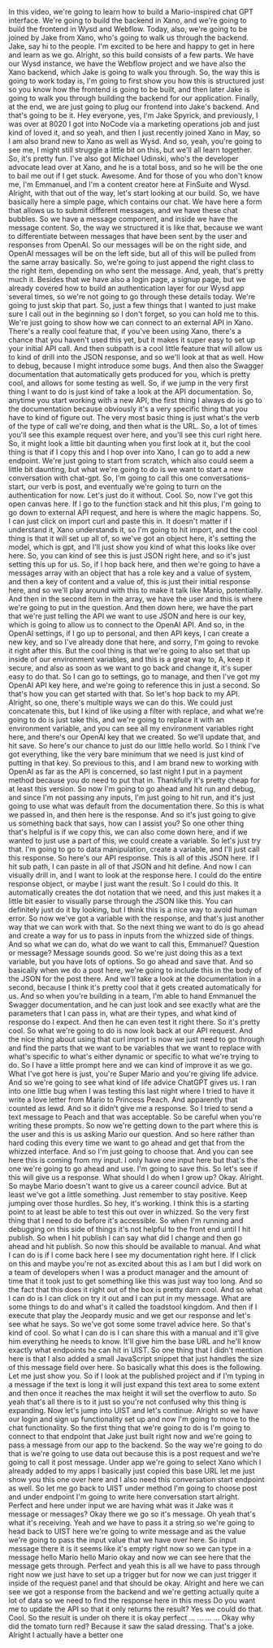 In this video, we're going to learn how to build a Mario-inspired chat GPT interface. We're going to build the backend in Xano, and we're going to build the frontend in Wysd and Webflow. Today, also, we're going to be joined by Jake from Xano, who's going to walk us through the backend. Jake, say hi to the people. I'm excited to be here and happy to get in here and learn as we go. Alright, so this build consists of a few parts. We have our Wysd instance, we have the Webflow project and we have also the Xano backend, which Jake is going to walk you through. So, the way this is going to work today is, I'm going to first show you how this is structured just so you know how the frontend is going to be built, and then later Jake is going to walk you through building the backend for our application. Finally, at the end, we are just going to plug our frontend into Jake's backend. And that's going to be it. Hey everyone, yes, I'm Jake Spyrick, and previously, I was over at 8020 I got into NoCode via a marketing operations job and just kind of loved it, and so yeah, and then I just recently joined Xano in May, so I am also brand new to Xano as well as Wysd. And so, yeah, you're going to see me, I might still struggle a little bit on this, but we'll all learn together. So, it's pretty fun. I've also got Michael Udinski, who's the developer advocate lead over at Xano, and he is a total boss, and so he will be the one to bail me out if I get stuck. Awesome. And for those of you who don't know me, I'm Emmanuel, and I'm a content creator here at FinSuite and Wysd. Alright, with that out of the way, let's start looking at our build. So, we have basically here a simple page, which contains our chat. We have here a form that allows us to submit different messages, and we have these chat bubbles. So we have a message component, and inside we have the message content. So, the way we structured it is like that, because we want to differentiate between messages that have been sent by the user and responses from OpenAI. So our messages will be on the right side, and OpenAI messages will be on the left side, but all of this will be pulled from the same array basically. So, we're going to just append the right class to the right item, depending on who sent the message. And, yeah, that's pretty much it. Besides that we have also a login page, a signup page, but we already covered how to build an authentication layer for our Wysd app several times, so we're not going to go through these details today. We're going to just skip that part. So, just a few things that I wanted to just make sure I call out in the beginning so I don't forget, so you can hold me to this. We're just going to show how we can connect to an external API in Xano. There's a really cool feature that, if you've been using Xano, there's a chance that you haven't used this yet, but it makes it super easy to set up your initial API call. And then subpath is a cool little feature that will allow us to kind of drill into the JSON response, and so we'll look at that as well. How to debug, because I might introduce some bugs. And then also the Swagger documentation that automatically gets produced for you, which is pretty cool, and allows for some testing as well. So, if we jump in the very first thing I want to do is just kind of take a look at the API documentation. So, anytime you start working with a new API, the first thing I always do is go to the documentation because obviously it's a very specific thing that you have to kind of figure out. The very most basic thing is just what's the verb of the type of call we're doing, and then what is the URL. So, a lot of times you'll see this example request over here, and you'll see this curl right here. So, it might look a little bit daunting when you first look at it, but the cool thing is that if I copy this and I hop over into Xano, I can go to add a new endpoint. We're just going to start from scratch, which also could seem a little bit daunting, but what we're going to do is we want to start a new conversation with chat-gpt. So, I'm going to call this one conversations-start, our verb is post, and eventually we're going to turn on the authentication for now. Let's just do it without. Cool. So, now I've got this open canvas here. If I go to the function stack and hit this plus, I'm going to go down to external API request, and here is where the magic happens. So, I can just click on import curl and paste this in. It doesn't matter if I understand it, Xano understands it, so I'm going to hit import, and the cool thing is that it will set up all of, so we've got an object here, it's setting the model, which is gpt, and I'll just show you kind of what this looks like over here. So, you can kind of see this is just JSON right here, and so it's just setting this up for us. So, if I hop back here, and then we're going to have a messages array with an object that has a role key and a value of system, and then a key of content and a value of, this is just their initial response here, and so we'll play around with this to make it talk like Mario, potentially. And then in the second item in the array, we have the user and this is where we're going to put in the question. And then down here, we have the part that we're just telling the API we want to use JSON and here is our key, which is going to allow us to connect to the OpenAI API. And so, in the OpenAI settings, if I go up to personal, and then API keys, I can create a new key, and so I've already done that here, and sorry, I'm going to revoke it right after this. But the cool thing is that we're going to also set that up inside of our environment variables, and this is a great way to, A, keep it secure, and also as soon as we want to go back and change it, it's super easy to do that. So I can go to settings, go to manage, and then I've got my OpenAI API key here, and we're going to reference this in just a second. So that's how you can get started with that. So let's hop back to my API. Alright, so one, there's multiple ways we can do this. We could just concatenate this, but I kind of like using a filter with replace, and what we're going to do is just take this, and we're going to replace it with an environment variable, and you can see all my environment variables right here, and there's our OpenAI key that we created. So we'll update that, and hit save. So here's our chance to just do our little hello world. So I think I've got everything, like the very bare minimum that we need is just kind of putting in that key. So previous to this, and I am brand new to working with OpenAI as far as the API is concerned, so last night I put in a payment method because you do need to put that in. Thankfully it's pretty cheap for at least this version. So now I'm going to go ahead and hit run and debug, and since I'm not passing any inputs, I'm just going to hit run, and it's just going to use what was default from the documentation there. So this is what we passed in, and then here is the response. And so it's just going to give us something back that says, how can I assist you? So one other thing that's helpful is if we copy this, we can also come down here, and if we wanted to just use a part of this, we could create a variable. So let's just try that. I'm going to go to data manipulation, create a variable, and I'll just call this response. So here's our API response. This is all of this JSON here. If I hit sub path, I can paste in all of that JSON and hit define. And now I can visually drill in, and I want to look at the response here. I could do the entire response object, or maybe I just want the result. So I could do this. It automatically creates the dot notation that we need, and this just makes it a little bit easier to visually parse through the JSON like this. You can definitely just do it by looking, but I think this is a nice way to avoid human error. So now we've got a variable with the response, and that's just another way that we can work with that. So the next thing we want to do is go ahead and create a way for us to pass in inputs from the whizzed side of things. And so what we can do, what do we want to call this, Emmanuel? Question or message? Message sounds good. So we're just doing this as a text variable, but you have lots of options. So go ahead and save that. And so basically when we do a post here, we're going to include this in the body of the JSON for the post there. And we'll take a look at the documentation in a second, because I think it's pretty cool that it gets created automatically for us. And so when you're building in a team, I'm able to hand Emmanuel the Swagger documentation, and he can just look and see exactly what are the parameters that I can pass in, what are their types, and what kind of response do I expect. And then he can even test it right there. So it's pretty cool. So what we're going to do is now look back at our API request. And the nice thing about using that curl import is now we just need to go through and find the parts that we want to be variables that we want to replace with what's specific to what's either dynamic or specific to what we're trying to do. So I have a little prompt here and we can kind of improve it as we go. What I've got here is just, you're Super Mario and you're giving life advice. And so we're going to see what kind of life advice ChatGPT gives us. I ran into one little bug when I was testing this last night where I tried to have it write a love letter from Mario to Princess Peach. And apparently that counted as lewd. And so it didn't give me a response. So I tried to send a text message to Peach and that was acceptable. So be careful when you're writing these prompts. So now we're getting down to the part where this is the user and this is us asking Mario our question. And so here rather than hard coding this every time we want to go ahead and get that from the whizzed interface. And so I'm just going to choose that. And you can see here this is coming from my input. I only have one input here but that's the one we're going to go ahead and use. I'm going to save this. So let's see if this will give us a response. What should I do when I grow up? Okay. Alright. So maybe Mario doesn't want to give us a career council advice. But at least we've got a little something. Just remember to stay positive. Keep jumping over those hurdles. So hey, it's working. I think this is a starting point to at least be able to test this out over in whizzed. So the very first thing that I need to do before it's accessible. So when I'm running and debugging on this side of things it's not helpful to the front end until I hit publish. So when I hit publish I can say what did I change and then go ahead and hit publish. So now this should be available to manual. And what I can do is if I come back here I see my documentation right here. If I click on this and maybe you're not as excited about this as I am but I did work on a team of developers when I was a product manager and the amount of time that it took just to get something like this was just way too long. And so the fact that this does it right out of the box is pretty darn cool. And so what I can do is I can click on try it out and I can put in my message. What are some things to do and what's it called the toadstool kingdom. And then if I execute that play the Jeopardy music and we get our response and let's see what he says. So we've got some some travel advice here. So that's kind of cool. So what I can do is I can share this with a manual and it'll give him everything he needs to know. It'll give him the base URL and he'll know exactly what endpoints he can hit in UIST. So one thing that I didn't mention here is that I also added a small JavaScript snippet that just handles the size of this message field over here. So basically what this does is the following. Let me just show you. So if I look at the published project and if I'm typing in a message if the text is long it will just expand this text area to some extent and then once it reaches the max height it will set the overflow to auto. So yeah that's all there is to it just so you're not confused why this thing is expanding. Now let's jump into UIST and let's continue. Alright so we have our login and sign up functionality set up and now I'm going to move to the chat functionality. So the first thing that we're going to do is I'm going to connect to that endpoint that Jake just built right now and we're going to pass a message from our app to the backend. So the way we're going to do that is we're going to use data out because this is a post request and we're going to call it post message. Under app we're going to select Xano which I already added to my apps I basically just copied this base URL let me just show you this one over here and I also need this conversation start endpoint as well. So let me go back to UIST under method I'm going to choose post and under endpoint I'm going to write here conversation start alright. Perfect and here under input we are having what was it Jake was it message or messages? Okay there we go so it's message. Oh yeah that's what it's receiving. Yeah and we have to pass it a string so we're going to head back to UIST here we're going to write message and as the value we're going to pass the input value that we have over here. So input message there it is it seems like it's empty right now so we can type in a message hello Mario hello Mario okay and now we can see here that the message gets through. Perfect and yeah this is all we have to pass through right now we just have to set up a trigger but for now we can just trigger it inside of the request panel and that should be okay. Alright and here we can see we got a response from the backend and we're getting actually quite a lot of data so we need to find the response here in this mess Do you want me to update the API so that it only returns the result? Yes we could do that. Cool. So the result is under oh there it is okay perfect ... ... ... ... Okay why did the tomato turn red? Because it saw the salad dressing. That's a joke. Alright I actually have a better one